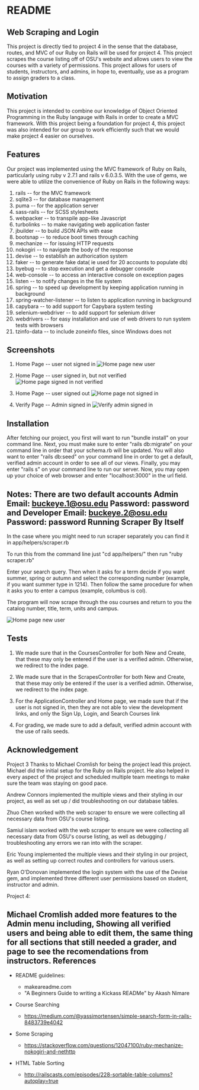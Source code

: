# README


Web Scraping and Login
-----------------------
This project is directly tied to project 4 in the sense that the database, routes, and MVC of our
Ruby on Rails will be used for project 4. This project scrapes the course listing off of OSU's website
and allows users to view the courses with a variety of permissions. This project allows for users of
students, instructors, and admins, in hope to, eventually, use as a program to assign graders to a
class.

Motivation
-------------
This project is intended to combine our knowledge of Object Oriented Programming in the Ruby langauge
with Rails in order to create a MVC framework. With this project being a foundation for project 4, this
project was also intended for our group to work efficiently such that we would make project 4 easier on
ourselves.

Features
-----------
Our project was implemented using the MVC framework of Ruby on Rails, particularly using ruby v 2.7.1 and rails v 6.0.3.5.
With the use of gems, we were able to utilize the convenience of Ruby on Rails in the following ways:
1) rails                      -- for the MVC framework
2) sqlite3                    -- for database management
3) puma                       -- for the application server
4) sass-rails                 -- for SCSS stylesheets
5) webpacker                  -- to transpile app-like Javascript
6) turbolinks                 -- to make navigating web application faster
7) jbuilder                   -- to build JSON APIs with ease
8) bootsnap                   -- to reduce boot times through caching
9) mechanize                  -- for issuing HTTP requests
10) nokogiri                  -- to navigate the body of the response
11) devise                    -- to establish an authorication system
12) faker                     -- to generate fake data( ie used for 20 accounts to populate db)
13) byebug                    -- to stop execution and get a debugger console
14) web-console               -- to access an interactive console on exception pages
15) listen                    -- to notify changes in the file system
16) spring                    -- to speed up development by keeping application running in background
17) spring-watcher-listener   -- to listen to application running in background
18) capybara                  -- to add support for Capybara system testing
19) selenium-webdriver        -- to add support for selenium driver
20) webdrivers                -- for easy installation and use of web drivers to run system tests with browsers
21) tzinfo-data               -- to include zoneinfo files, since Windows does not

Screenshots
----------
1) Home Page -- user not signed in
![Home page new user](https://user-images.githubusercontent.com/77806397/112222900-89d08e80-8bff-11eb-94ae-74abb8ae325e.PNG)

2) Home Page -- user signed in, but not verified
![Home page signed in not verified](https://user-images.githubusercontent.com/77806397/112222020-8f79a480-8bfe-11eb-8eaa-8177dba0592c.PNG)

3) Home Page -- user signed out
![Home page not signed in](https://user-images.githubusercontent.com/77806397/112221980-8092f200-8bfe-11eb-92e5-5bbf893c3f96.PNG)

4) Verify Page -- Admin signed in
![Verify admin signed in](https://user-images.githubusercontent.com/77364977/112228320-8214e800-8c07-11eb-9c6d-04731ead5833.png)

Installation
-------------
After fetching our project, you first will want to run "bundle install" on your command line.
Next, you must make sure to enter "rails db:migrate" on your command line in order that your schema.rb will be updated.
You will also want to enter "rails db:seed" on your command line in order to get a default, verified admin account in order to see all of our views.
Finally, you may enter "rails s" on your command line to run our server.
Now, you may open up your choice of web browser and enter "localhost:3000" in the url field.

Notes: There are two default accounts Admin Email: buckeye.1@osu.edu Password: password and Developer Email: buckeye.2@osu.edu Password: password
Running Scraper By Itself
--------------------------
In the case where you might need to run scraper separately you can find it in app/helpers/scraper.rb

To run this from the command line just "cd app/helpers/" then run "ruby scraper.rb"

Enter your search query. Then when it asks for a term decide if you want summer, spring or autumn and select the corresponding number (example, if you want summer type in 1214).
Then follow the same procedure for when it asks you to enter a campus (example, columbus is col).

The program will now scrape through the osu courses and return to you the catalog number, title, term, units and campus.

![Home page new user](https://i.imgur.com/suSf2YL.png)

Tests
------

1) We made sure that in the CoursesController for both New and Create, that these may only be entered if the user is a verified admin. Otherwise, we redirect to the index page.


2) We made sure that in the ScrapesController for both New and Create, that these may only be entered if the user is a verified admin. Otherwise, we redirect to the index page.

3) For the ApplicationController and Home page, we made sure that if the user is not signed in, then they are not able to view the development links, and only the Sign Up, Login, and Search Courses link

4) For grading, we made sure to add a default, verified admin account with the use of rails seeds.


Acknowledgement
---------
Project 3
Thanks to Michael Cromlish for being the project lead this project. Michael did the initial setup for the Ruby on Rails project.
He also helped in every aspect of the project and scheduled multiple team meetings to make sure the team was staying on good pace.

Andrew Connors implemented the multiple views and their styling in our project, as well as set up / did troubleshooting on our database tables.

Zhuo Chen worked with the web scraper to ensure we were collecting all necessary data from OSU's course listing.

Samiul islam worked with the web scraper to ensure we were collecting all necessary data from OSU's course listing,
as well as debugging / troubleshooting any errors we ran into with the scraper.

Eric Young implemented the multiple views and their styling in our project, as well as setting up correct routes and controllers for various users.

Ryan O'Donovan implemented the login system with the use of the Devise gem, and implemented three different user permissions based on student, instructor
and admin.

Project 4:

Michael Cromlish added more features to the Admin menu including, Showing all verified users and being able to edit them, the same thing for all sections that still needed a grader, and page to see the recomendations from instructors.
References
----------
- README guidelines:
    -  makeareadme.com
    -  "A Beginners Guide to writing a Kickass READMe" by Akash Nimare

- Course Searching
    - https://medium.com/@yassimortensen/simple-search-form-in-rails-8483739e4042
 - Some Scraping
     - https://stackoverflow.com/questions/12047100/ruby-mechanize-nokogiri-and-nethttp
- HTML Table Sorting
	- http://railscasts.com/episodes/228-sortable-table-columns?autoplay=true
